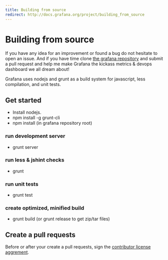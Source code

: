 ```yaml
---
title: Building from source
redirect: http://docs.grafana.org/project/building_from_source
---
```


# Building from source

If you have any idea for an improvement or found a bug do not hesitate to open an issue.
And if you have time clone [the grafana repository](https://github.com/grafana/grafana) and submit a pull request and help me make Grafana
the kickass metrics & devops dashboard we all dream about!

Grafana uses nodejs and grunt as a build system for javascript, less compilation, and unit tests.

## Get started

 - Install nodejs.
 - npm install -g grunt-cli
 - npm install (in grafana repository root)

### run development server

 - grunt server

### run less & jshint checks
 - grunt

### run unit tests
 - grunt test

### create optimized, minified build
 - grunt build   (or grunt release to get zip/tar files)


## Create a pull requests

Before or after your create a pull requests, sign the [contributor license aggrement](/docs/contributing/cla.html).
